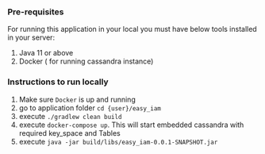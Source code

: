 ### Pre-requisites

For running this application in your local you must have below tools installed in your server:
1) Java 11 or above
2) Docker ( for running cassandra instance)

### Instructions to run locally
1) Make sure `Docker` is up and running
2) go to application folder `cd {user}/easy_iam`
3) execute `./gradlew clean build`
4) execute `docker-compose up`. This will start embedded cassandra with required key_space and Tables
5) execute `java -jar build/libs/easy_iam-0.0.1-SNAPSHOT.jar`

